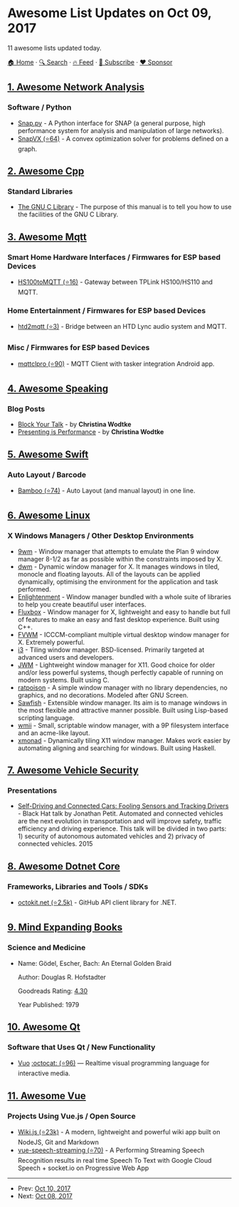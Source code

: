 # Awesome List Updates on Oct 09, 2017

11 awesome lists updated today.

[🏠 Home](/README.md) · [🔍 Search](https://www.trackawesomelist.com/search/) · [🔥 Feed](https://www.trackawesomelist.com/rss.xml) · [📮 Subscribe](https://trackawesomelist.us17.list-manage.com/subscribe?u=d2f0117aa829c83a63ec63c2f&id=36a103854c) · [❤️  Sponsor](https://github.com/sponsors/theowenyoung)



## [1. Awesome Network Analysis](/content/briatte/awesome-network-analysis/README.md)

### Software / Python

*   [Snap.py](http://snap.stanford.edu/snappy/index.html) - A Python interface for SNAP (a general purpose, high performance system for analysis and manipulation of large networks).
*   [SnapVX (⭐64)](https://github.com/snap-stanford/snapvx) - A convex optimization solver for problems defined on a graph.

## [2. Awesome Cpp](/content/fffaraz/awesome-cpp/README.md)

### Standard Libraries

*   [The GNU C Library](https://www.gnu.org/software/libc/manual) - The purpose of this manual is to tell you how to use the facilities of the GNU C Library.

## [3. Awesome Mqtt](/content/hobbyquaker/awesome-mqtt/README.md)

### Smart Home Hardware Interfaces / Firmwares for ESP based Devices

*   [HS100toMQTT (⭐16)](https://github.com/dersimn/HS100toMQTT) - Gateway between TPLink HS100/HS110 and MQTT.

### Home Entertainment / Firmwares for ESP based Devices

*   [htd2mqtt (⭐3)](https://github.com/TheOriginalAndrobot/htd2mqtt) - Bridge between an HTD Lync audio system and MQTT.

### Misc / Firmwares for ESP based Devices

*   [mqttclpro (⭐90)](https://github.com/dc297/mqttclpro) - MQTT Client with tasker integration Android app.

## [4. Awesome Speaking](/content/matteofigus/awesome-speaking/README.md)

### Blog Posts

*   [Block Your Talk](http://eleganthack.com/block-your-talk/) - by **Christina Wodtke**
*   [Presenting is Performance](http://eleganthack.com/presenting-is-performance/) - by **Christina Wodtke**

## [5. Awesome Swift](/content/matteocrippa/awesome-swift/README.md)

### Auto Layout / Barcode

*   [Bamboo (⭐74)](https://github.com/wordlessj/Bamboo) - Auto Layout (and manual layout) in one line.

## [6. Awesome Linux](/content/inputsh/awesome-linux/README.md)

### X Windows Managers / Other Desktop Environments

*   [9wm](http://unauthorised.org/dhog/9wm.html) - Window manager that attempts to emulate the Plan 9 window manager 8-1/2 as far as possible within the constraints imposed by X.
*   [dwm](http://dwm.suckless.org/) - Dynamic window manager for X. It manages windows in tiled, monocle and floating layouts. All of the layouts can be applied dynamically, optimising the environment for the application and task performed.
*   [Enlightenment](http://www.enlightenment.org/) - Window manager bundled with a whole suite of libraries to help you create beautiful user interfaces.
*   [Fluxbox](http://www.fluxbox.org/) - Window manager for X, lightweight and easy to handle but full of features to make an easy and fast desktop experience. Built using C++.
*   [FVWM](http://fvwm.org/) - ICCCM-compliant multiple virtual desktop window manager for X. Extremely powerful.
*   [i3](http://i3wm.org/) - Tiling window manager. BSD-licensed. Primarily targeted at advanced users and developers.
*   [JWM](http://www.joewing.net/projects/jwm/) - Lightweight window manager for X11. Good choice for older and/or less powerful systems, though perfectly capable of running on modern systems. Built using C.
*   [ratpoison](http://www.nongnu.org/ratpoison/) - A simple window manager with no library dependencies, no graphics, and no decorations. Modeled after GNU Screen.
*   [Sawfish](http://sawfish.tuxfamily.org/) - Extensible window manager. Its aim is to manage windows in the most flexible and attractive manner possible. Built using Lisp-based scripting language.
*   [wmii](https://code.google.com/p/wmii/) - Small, scriptable window manager, with a 9P filesystem interface and an acme-like layout.
*   [xmonad](http://xmonad.org/) - Dynamically tiling X11 window manager. Makes work easier by automating aligning and searching for windows. Built using Haskell.

## [7. Awesome Vehicle Security](/content/jaredthecoder/awesome-vehicle-security/README.md)

### Presentations

*   [Self-Driving and Connected Cars: Fooling Sensors and Tracking Drivers](https://www.youtube.com/watch?v=C29UGFsIWVI) - Black Hat talk by Jonathan Petit. Automated and connected vehicles are the next evolution in transportation and will improve safety, traffic efficiency and driving experience. This talk will be divided in two parts: 1) security of autonomous automated vehicles and 2) privacy of connected vehicles. 2015

## [8. Awesome Dotnet Core](/content/thangchung/awesome-dotnet-core/README.md)

### Frameworks, Libraries and Tools / SDKs

*   [octokit.net (⭐2.5k)](https://github.com/octokit/octokit.net) - GitHub API client library for .NET.

## [9. Mind Expanding Books](/content/hackerkid/Mind-Expanding-Books/README.md)

### Science and Medicine

- Name: Gödel, Escher, Bach: An Eternal Golden Braid

  Author: Douglas R. Hofstadter

  Goodreads Rating: [4.30](https://www.goodreads.com/book/show/24113.G_del_Escher_Bach)

  Year Published: 1979



## [10. Awesome Qt](/content/JesseTG/awesome-qt/README.md)

### Software that Uses Qt / New Functionality

*   [Vuo](https://vuo.org) [:octocat: (⭐96)](https://github.com/vuo/vuo) — Realtime visual programming language for interactive media.

## [11. Awesome Vue](/content/vuejs/awesome-vue/README.md)

### Projects Using Vue.js / Open Source

*   [Wiki.js (⭐23k)](https://github.com/Requarks/wiki) - A modern, lightweight and powerful wiki app built on NodeJS, Git and Markdown
*   [vue-speech-streaming (⭐70)](https://github.com/aofdev/vue-speech-streaming) - A Performing Streaming Speech Recognition results in real time Speech To Text with Google Cloud Speech + socket.io on Progressive Web App

---

- Prev: [Oct 10, 2017](/content/2017/10/10/README.md)
- Next: [Oct 08, 2017](/content/2017/10/08/README.md)